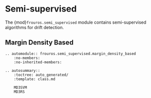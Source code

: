 # Semi-supervised

The {mod}`frouros.semi_supervised` module contains semi-supervised algorithms for drift detection.

## Margin Density Based

```{eval-rst}
.. automodule:: frouros.semi_supervised.margin_density_based
    :no-members:
    :no-inherited-members:
```

```{eval-rst}
.. autosummary::
    :toctree: auto_generated/
    :template: class.md

    MD3SVM
    MD3RS
```